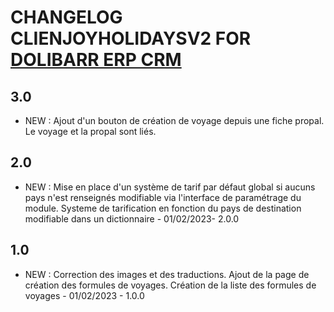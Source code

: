 # CHANGELOG CLIENJOYHOLIDAYSV2 FOR [DOLIBARR ERP CRM](https://www.dolibarr.org)

## 3.0 
- NEW : Ajout d'un bouton de création de voyage depuis une fiche propal. Le voyage et la propal 
sont liés.

## 2.0
- NEW : Mise en place d'un système de tarif par défaut global si aucuns pays n'est renseignés modifiable 
via l'interface de paramétrage du module.
 Systeme de tarification en fonction du pays de destination modifiable dans un dictionnaire - 01/02/2023- 2.0.0

## 1.0
-  NEW : Correction des images et des traductions.
Ajout de la page de création des formules de voyages. 
Création de la liste des formules de voyages - 01/02/2023 - 1.0.0


